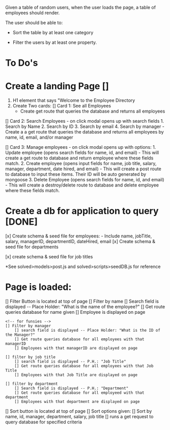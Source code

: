 Given a table of random users, when the user loads the page, a table of employees should render. 

The user should be able to:

  * Sort the table by at least one category

  * Filter the users by at least one property.


# To Do's

# Create a landing Page []
1) H1 element that says "Welcome to the Employee Directory
2) Create Two cards:
[] Card 1: See all Employees
    - Create get route that queries the database and returns all employees

[] Card 2: Search Employees
    - on click modal opens up with search fields
        1. Search by Name
        2. Search by ID
        3. Search by email
        4. Search by manager
    - Create a a get route that queries the database and returns all employees by name, id, email, and/or manager

[] Card 3: Manage employees
    - on click modal opens up with options:
        1. Update employee (opens search fields for name, id, and email)
            - This will create a get route to database and return employee where these fields match.
        2. Create employee (opens input fields for name, job title, salary, manager, department, date hired, and email)
            - This will create a post route to database to input these items. Their ID will be auto generated by mongoose
        3. Delete Employee (opens search fields for name, id, and email)
            - This will create a destroy/delete route to database and delete employee where these fields match.

# Create a db for application to query [DONE]
[x] Create schema & seed file for employees:
    - Include name, jobTitle, salary, managerID, departmentID, dateHired, email
[x] Create schema & seed file for departments
    
[x] create schema & seed file for job titles

*See solved>models>post.js and solved>scripts>seedDB.js for reference

# Page is loaded:
[] Filter Button is located at top of page
    <!-- minimum -->
    [] Filter by name
        [] Search field is displayed -- Place Holder: "What is the name of the employee?"
        [] Get route queries database for name given
        [] Employee is displayed on page

    <!-- for funsies -->
    [] Filter by manager
        [] search field is displayed -- Place Holder: "What is the ID of the Manager?"
        [] Get route queries database for all employees with that managerID
        [] Employees with that managerID are displayed on page
    
    [] filter by job title
        [] search field is displayed -- P.H.: "Job Title"
        [] Get route queries database for all employees with that Job Title
        [] Employees with that Job Title are displayed on page

    [] filter by department
        [] Search field is displayed -- P.H.: "Department"
        [] Get route queries database for all employeed with that department
        [] Employees with that department are displayed on page

[] Sort button is located at top of page
    <!-- minimum -->
        [] Sort options given:
            [] Sort by name, id, manager, department, salary, job title
                [] runs a get request to query database for specified criteria






<!-- To Do's -->

<!-- Create a landing page -->
<!-- 1) H1> Welcome To The Employee Directory </H1> -->
<!-- 2) Create Two Cards-->
